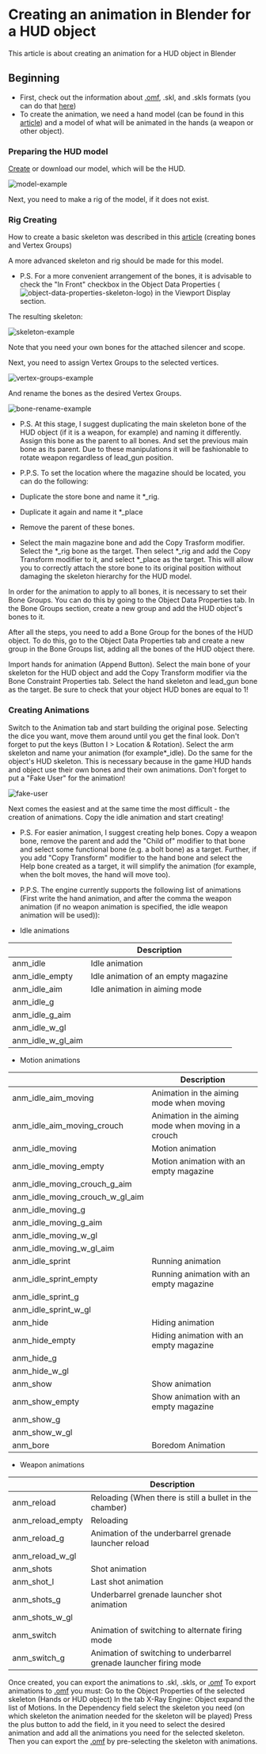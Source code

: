 # Creating an animation in Blender for a HUD object

This article is about creating an animation for a HUD object in Blender 

## Beginning

- First, check out the information about [.omf](../main-folders-and-files/file-formats/omf.md), .skl, and .skls formats (you can do that [here](../main-folders-and-files/file-formats/index.html))
- To create the animation, we need a hand model (can be found in this [article](../modding-tools-and-resources/resources/models-objects-locations.md)) and a model of what will be animated in the hands (a weapon or other object).

### Preparing the HUD model

[Create](creating-model-in-blender.md) or download our model, which will be the HUD.

![model-example](blender-images/hud-animation-tutorial/bizon.png)

Next, you need to make a rig of the model, if it does not exist.

### Rig Creating

How to create a basic skeleton was described in this [article](creating-model-in-blender.md) (creating bones and Vertex Groups)

A more advanced skeleton and rig should be made for this model.

- P.S.
For a more convenient arrangement of the bones, it is advisable to check the "In Front" checkbox in the Object Data Properties (![object-data-properties-skeleton-logo](blender-images/blender-images-icons/object-data-properties-skeleton-logo.svg)) in the Viewport Display section.

The resulting skeleton:

![skeleton-example](blender-images/hud-animation-tutorial/bizon-skeleton.png)

Note that you need your own bones for the attached silencer and scope.

Next, you need to assign Vertex Groups to the selected vertices. 

![vertex-groups-example](blender-images/hud-animation-tutorial/bizon-vertex-groups.png)

And rename the bones as the desired Vertex Groups.

![bone-rename-example](blender-images/hud-animation-tutorial/bizon-bone-rename.png)

- P.S.
At this stage, I suggest duplicating the main skeleton bone of the HUD object (if it is a weapon, for example) and naming it differently. Assign this bone as the parent to all bones. And set the previous main bone as its parent. Due to these manipulations it will be fashionable to rotate weapon regardless of lead_gun position.

- P.P.S.
To set the location where the magazine should be located, you can do the following:
- Duplicate the store bone and name it *_rig.
- Duplicate it again and name it *_place
- Remove the parent of these bones.
- Select the main magazine bone and add the Copy Trasform modifier. Select the *_rig bone as the target. Then select *_rig and add the Copy Transform modifier to it, and select *_place as the target.
This will allow you to correctly attach the store bone to its original position without damaging the skeleton hierarchy for the HUD model.

In order for the animation to apply to all bones, it is necessary to set their Bone Groups. You can do this by going to the Object Data Properties tab. In the Bone Groups section, create a new group and add the HUD object's bones to it.

After all the steps, you need to add a Bone Group for the bones of the HUD object. To do this, go to the Object Data Properties tab and create a new group in the Bone Groups list, adding all the bones of the HUD object there.

Import hands for animation (Append Button). Select the main bone of your skeleton for the HUD object and add the Copy Transform modifier via the Bone Constraint Properties tab. Select the hand skeleton and lead_gun bone as the target. Be sure to check that your object HUD bones are equal to 1!

### Creating Animations

Switch to the Animation tab and start building the original pose. Selecting the dice you want, move them around until you get the final look.
Don't forget to put the keys (Button I > Location & Rotation).
Select the arm skeleton and name your animation (for example*_idle). Do the same for the object's HUD skeleton. This is necessary because in the game HUD hands and object use their own bones and their own animations. Don't forget to put a "Fake User" for the animation!

![fake-user](blender-images/hud-animation-tutorial/fake-user.png)

Next comes the easiest and at the same time the most difficult - the creation of animations.
Copy the idle animation and start creating!

- P.S.
For easier animation, I suggest creating help bones.
Copy a weapon bone, remove the parent and add the "Child of" modifier to that bone and select some functional bone (e.g. a bolt bone) as a target. Further, if you add "Copy Transform" modifier to the hand bone and select the Help bone created as a target, it will simplify the animation (for example, when the bolt moves, the hand will move too).

- P.P.S.
The engine currently supports the following list of animations (First write the hand animation, and after the comma the weapon animation (if no weapon animation is specified, the idle weapon animation will be used)):

 - Idle animations

|  | Description |
---|---|
| anm_idle | Idle animation |
| anm_idle_empty | Idle animation of an empty magazine |
| anm_idle_aim | Idle animation in aiming mode |
| anm_idle_g |  |
| anm_idle_g_aim |  |
| anm_idle_w_gl |  |
| anm_idle_w_gl_aim |  |

 - Motion animations

|  | Description |
---|---|
| anm_idle_aim_moving | Animation in the aiming mode when moving |
| anm_idle_aim_moving_crouch | Animation in the aiming mode when moving in a crouch |
| anm_idle_moving | Motion animation |
| anm_idle_moving_empty | Motion animation with an empty magazine |
| anm_idle_moving_crouch_g_aim |  |
| anm_idle_moving_crouch_w_gl_aim |  |
| anm_idle_moving_g |  |
| anm_idle_moving_g_aim |  |
| anm_idle_moving_w_gl |  |
| anm_idle_moving_w_gl_aim |  |
| anm_idle_sprint | Running animation |
| anm_idle_sprint_empty | Running animation with an empty magazine |
| anm_idle_sprint_g |  |
| anm_idle_sprint_w_gl |  |
| anm_hide | Hiding animation |
| anm_hide_empty | Hiding animation with an empty magazine |
| anm_hide_g|  |
| anm_hide_w_gl |  |
| anm_show | Show animation |
| anm_show_empty | Show animation with an empty magazine |
| anm_show_g |  |
| anm_show_w_gl |  
| anm_bore | Boredom Animation |

- Weapon animations

|  | Description |
---|---|
| anm_reload | Reloading (When there is still a bullet in the chamber) |
| anm_reload_empty | Reloading |
| anm_reload_g | Animation of the underbarrel grenade launcher reload |
| anm_reload_w_gl |  |
| anm_shots | Shot animation |
| anm_shot_l | Last shot animation |
| anm_shots_g | Underbarrel grenade launcher shot animation |
| anm_shots_w_gl |  |
| anm_switch | Animation of switching to alternate firing mode |
| anm_switch_g | Animation of switching to underbarrel grenade launcher firing mode |


Once created, you can export the animations to .skl, .skls, or [.omf](../main-folders-and-files/file-formats/omf.md)
To export animations to [.omf](../main-folders-and-files/file-formats/omf.md) you must:
Go to the Object Properties of the selected skeleton (Hands or HUD object)
In the tab X-Ray Engine: Object expand the list of Motions.
In the Dependency field select the skeleton you need (on which skeleton the animation needed for the skeleton will be played)
Press the plus button to add the field, in it you need to select the desired animation and add all the animations you need for the selected skeleton. 
Then you can export the [.omf](../main-folders-and-files/file-formats/omf.md) by pre-selecting the skeleton with animations.

